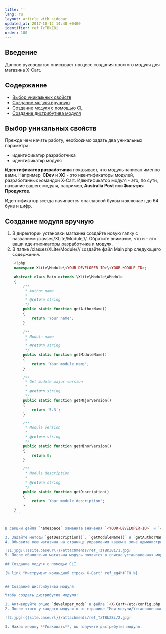 ```yaml
---
title: ''
lang: ru
layout: article_with_sidebar
updated_at: 2017-10-12 14:48 +0400
identifier: ref_TzTBkZ8i
order: 100
---
```


## Введение

Данное руководство описывает процесс создания простого модуля для магазина X-Cart.

## Содержание

*   [Выбор уникальных свойств](#Выбор-уникальных-свойств)
*   [Создание модуля вручную](#Создание-модуля-вручную)
*   [Создание модуля с помощью CLI](#Создание-модуля-с-помощью-CLI)
*   [Создание дистрибутива модуля](#Создание-дистрибутива-модуля)

## Выбор уникальных свойств

Прежде чем начать работу, необходимо задать два уникальных параметра:

*   идентификатор разработчика 
*   идентификатор модуля

**Идентификатор разработчика** показывает, что модуль написан именно вами. Например, **CDev** и **XC** - это идентификаторы модулей, разработанных командой X-Cart. Идентификатор модуля - это, по сути, название вашего модуля, например, **Australia Post**  или **Фильтры Продуктов**.

Идентификатор всегда начинается с заглавной буквы и включает до 64 букв и цифр. 

## Создание модуля вручную

1. В директории установки магазина создайте новую папку с названием <X-Cart>/classes/XLite/Module/<YOUR-DEVELOPER-ID>/<YOUR-MODULE-ID>/. Обратите внимание, что  <YOUR-DEVELOPER-ID>и <YOUR-MODULE-ID> - это ваши идентификаторы разработчика и модуля.
2. В папке <X-Cart>/classes/XLite/Module/<YOUR-DEVELOPER-ID>/<YOUR-MODULE-ID>/ создайте файл Main.php следующего содержания: 


```php
    <?php
    namespace XLite\Module\<YOUR-DEVELOPER-ID>\<YOUR-MODULE-ID>;

    abstract class Main extends \XLite\Module\AModule
    {
        /**
         * Author name
         *
         * @return string
         */
        public static function getAuthorName()
        {
            return 'Your name';
        }

        /**
         * Module name
         *
         * @return string
         */
        public static function getModuleName()
        {
            return 'Your module name';
        }

        /**
         * Get module major version
         *
         * @return string
         */
        public static function getMajorVersion()
        {
            return '5.3';
        }

        /**
         * Module version
         *
         * @return string
         */
        public static function getMinorVersion()
        {
            return 0;
        }

        /**
         * Module description
         *
         * @return string
         */
        public static function getDescription()
        {
            return 'Your module description';
        }
    }
    ```
   

В секции файла `namespace` замените значения `<YOUR-DEVELOPER-ID>` и `<YOUR-MODULE-ID>` на свои идентификаторы разработчика и модуля.

3. Задайте методы `getDescription()`, `getModuleName()` и `getAuthorName()` чтобы они возвращали ваши данные - описание модуля, название модуля и автора модуля.
4. Обновите кеш магазина на странице управления кэшем в зоне администратора:

![1.jpg]({{site.baseurl}}/attachments/ref_TzTBkZ8i/1.jpg)
5. После обновления магазина модуль появится в списке установленных модулей на странице "Мои модули" в зоне администратора.

## Создание модуля с помощью CLI

{% link "Инструмент командной строки X-Cart" ref_eg4htFFH %}


## Создание дистрибутива модуля

Чтобы создать дистрибутив модуля:

1. Активируйте опцию `developer_mode` в файле `<X-Cart>/etc/config.php` (`On`).
2. После этого у каждого модуля в на странице "Мои модули/Установленные модули" появится кнопка "Упаковать":

![2.jpg]({{site.baseurl}}/attachments/ref_TzTBkZ8i/2.jpg)

3. Нажав кнопку **Упаковать**, вы получите дистрибутив модуля.
